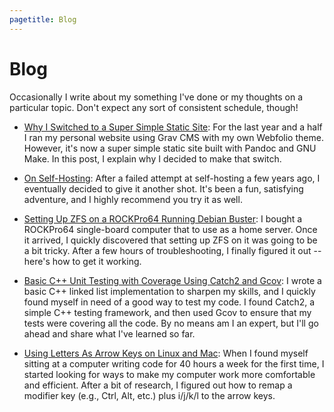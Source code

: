 ```yaml
---
pagetitle: Blog
---
```


# Blog

Occasionally I write about my something I've done or my thoughts on a particular topic. Don't expect any sort of consistent schedule, though!

- [Why I Switched to a Super Simple Static Site](./switch-to-static.html): For the last year and a half I ran my personal website using Grav CMS with my own Webfolio theme. However, it's now a super simple static site built with Pandoc and GNU Make. In this post, I explain why I decided to make that switch.

- [On Self-Hosting](./on-self-hosting.html): After a failed attempt at self-hosting a few years ago, I eventually decided to give it another shot. It's been a fun, satisfying adventure, and I highly recommend you try it as well.

- [Setting Up ZFS on a ROCKPro64 Running Debian Buster](./zfs-on-rockpro64.html): I bought a ROCKPro64 single-board computer that to use as a home server. Once it arrived, I quickly discovered that setting up ZFS on it was going to be a bit tricky. After a few hours of troubleshooting, I finally figured it out -- here's how to get it working.

- [Basic C++ Unit Testing with Coverage Using Catch2 and Gcov](./cpp-testing-with-coverage.html): I wrote a basic C++ linked list implementation to sharpen my skills, and I quickly found myself in need of a good way to test my code. I found Catch2, a simple C++ testing framework, and then used Gcov to ensure that my tests were covering all the code. By no means am I an expert, but I'll go ahead and share what I've learned so far.

- [Using Letters As Arrow Keys on Linux and Mac](./letters-as-arrow-keys.html): When I found myself sitting at a computer writing code for 40 hours a week for the first time, I started looking for ways to make my computer work more comfortable and efficient. After a bit of research, I figured out how to remap a modifier key (e.g., Ctrl, Alt, etc.) plus i/j/k/l to the arrow keys.

